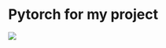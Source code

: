 # Pytorch for my project
![](https://raw.githubusercontent.com/huzixuan1/classification/pro_picture/logo.gif)
